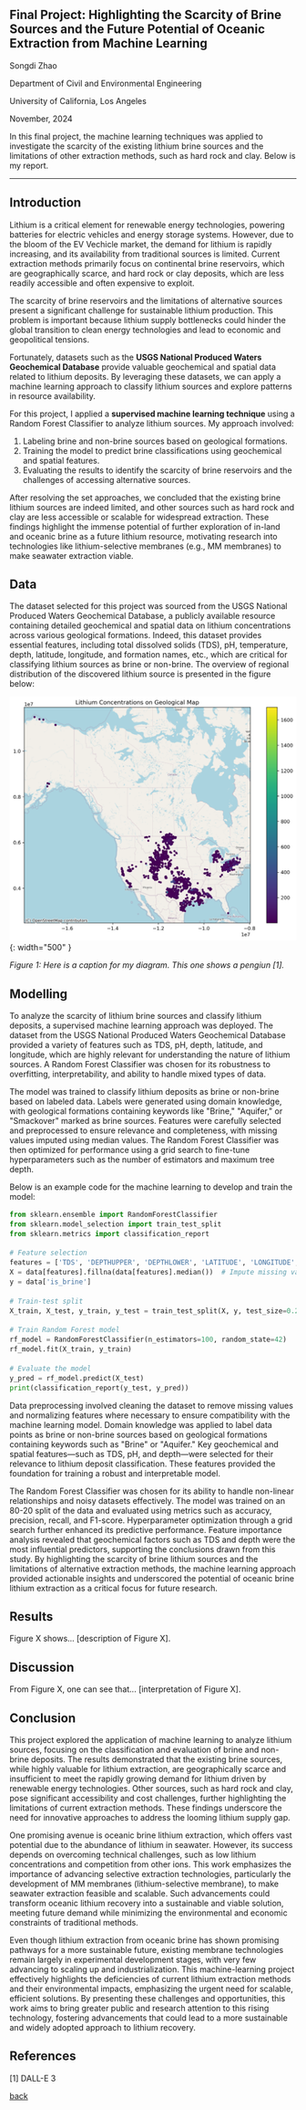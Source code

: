 ## Final Project: Highlighting the Scarcity of Brine Sources and the Future Potential of Oceanic Extraction from Machine Learning
Songdi Zhao

Department of Civil and Environmental Engineering

University of California, Los Angeles

November, 2024


In this final project, the machine learning techniques was applied to investigate the scarcity of the existing lithium brine sources and the limitations of other extraction methods, such as hard rock and clay. Below is my report.

***

## Introduction 

Lithium is a critical element for renewable energy technologies, powering batteries for electric vehicles and energy storage systems. However, due to the bloom of the EV Vechicle market, the demand for lithium is rapidly increasing, and its availability from traditional sources is limited. Current extraction methods primarily focus on continental brine reservoirs, which are geographically scarce, and hard rock or clay deposits, which are less readily accessible and often expensive to exploit.

The scarcity of brine reservoirs and the limitations of alternative sources present a significant challenge for sustainable lithium production. This problem is important because lithium supply bottlenecks could hinder the global transition to clean energy technologies and lead to economic and geopolitical tensions.

Fortunately, datasets such as the **USGS National Produced Waters Geochemical Database** provide valuable geochemical and spatial data related to lithium deposits. By leveraging these datasets, we can apply a machine learning approach to classify lithium sources and explore patterns in resource availability.

For this project, I applied a **supervised machine learning technique** using a Random Forest Classifier to analyze lithium sources. My approach involved:
1. Labeling brine and non-brine sources based on geological formations.
2. Training the model to predict brine classifications using geochemical and spatial features.
3. Evaluating the results to identify the scarcity of brine reservoirs and the challenges of accessing alternative sources.

After resolving the set approaches, we concluded that the existing brine lithium sources are indeed limited, and other sources such as hard rock and clay are less accessible or scalable for widespread extraction. These findings highlight the immense potential of further exploration of in-land and oceanic brine as a future lithium resource, motivating research into technologies like lithium-selective membranes (e.g., MM membranes) to make seawater extraction viable.



## Data

The dataset selected for this project was sourced from the USGS National Produced Waters Geochemical Database, a publicly available resource containing detailed geochemical and spatial data on lithium concentrations across various geological formations. Indeed, this dataset provides essential features, including total dissolved solids (TDS), pH, temperature, depth, latitude, longitude, and formation names, etc., which are critical for classifying lithium sources as brine or non-brine. The overview of regional distribution of the discovered lithium source is presented in the figure below:  

![](assets/IMG/lithium_concentration_map.png){: width="500" }

*Figure 1: Here is a caption for my diagram. This one shows a pengiun [1].*

## Modelling

To analyze the scarcity of lithium brine sources and classify lithium deposits, a supervised machine learning approach was deployed. The dataset from the USGS National Produced Waters Geochemical Database provided a variety of features such as TDS, pH, depth, latitude, and longitude, which are highly relevant for understanding the nature of lithium sources. A Random Forest Classifier was chosen for its robustness to overfitting, interpretability, and ability to handle mixed types of data.

The model was trained to classify lithium deposits as brine or non-brine based on labeled data. Labels were generated using domain knowledge, with geological formations containing keywords like "Brine," "Aquifer," or "Smackover" marked as brine sources. Features were carefully selected and preprocessed to ensure relevance and completeness, with missing values imputed using median values. The Random Forest Classifier was then optimized for performance using a grid search to fine-tune hyperparameters such as the number of estimators and maximum tree depth.

Below is an example code for the machine learning to develop and train the model:

```python
from sklearn.ensemble import RandomForestClassifier
from sklearn.model_selection import train_test_split
from sklearn.metrics import classification_report

# Feature selection
features = ['TDS', 'DEPTHUPPER', 'DEPTHLOWER', 'LATITUDE', 'LONGITUDE', 'TEMP', 'PH']
X = data[features].fillna(data[features].median())  # Impute missing values
y = data['is_brine']

# Train-test split
X_train, X_test, y_train, y_test = train_test_split(X, y, test_size=0.2, random_state=42)

# Train Random Forest model
rf_model = RandomForestClassifier(n_estimators=100, random_state=42)
rf_model.fit(X_train, y_train)

# Evaluate the model
y_pred = rf_model.predict(X_test)
print(classification_report(y_test, y_pred))
```

Data preprocessing involved cleaning the dataset to remove missing values and normalizing features where necessary to ensure compatibility with the machine learning model. Domain knowledge was applied to label data points as brine or non-brine sources based on geological formations containing keywords such as "Brine" or "Aquifer." Key geochemical and spatial features—such as TDS, pH, and depth—were selected for their relevance to lithium deposit classification. These features provided the foundation for training a robust and interpretable model.

The Random Forest Classifier was chosen for its ability to handle non-linear relationships and noisy datasets effectively. The model was trained on an 80-20 split of the data and evaluated using metrics such as accuracy, precision, recall, and F1-score. Hyperparameter optimization through a grid search further enhanced its predictive performance. Feature importance analysis revealed that geochemical factors such as TDS and depth were the most influential predictors, supporting the conclusions drawn from this study. By highlighting the scarcity of brine lithium sources and the limitations of alternative extraction methods, the machine learning approach provided actionable insights and underscored the potential of oceanic brine lithium extraction as a critical focus for future research.


## Results

Figure X shows... [description of Figure X].

## Discussion

From Figure X, one can see that... [interpretation of Figure X].


## Conclusion

This project explored the application of machine learning to analyze lithium sources, focusing on the classification and evaluation of brine and non-brine deposits. The results demonstrated that the existing brine sources, while highly valuable for lithium extraction, are geographically scarce and insufficient to meet the rapidly growing demand for lithium driven by renewable energy technologies. Other sources, such as hard rock and clay, pose significant accessibility and cost challenges, further highlighting the limitations of current extraction methods. These findings underscore the need for innovative approaches to address the looming lithium supply gap.

One promising avenue is oceanic brine lithium extraction, which offers vast potential due to the abundance of lithium in seawater. However, its success depends on overcoming technical challenges, such as low lithium concentrations and competition from other ions. This work emphasizes the importance of advancing selective extraction technologies, particularly the development of MM membranes (lithium-selective membrane), to make seawater extraction feasible and scalable. Such advancements could transform oceanic lithium recovery into a sustainable and viable solution, meeting future demand while minimizing the environmental and economic constraints of traditional methods. 

Even though lithium extraction from oceanic brine has shown promising pathways for a more sustainable future, existing membrane technologies remain largely in experimental development stages, with very few advancing to scaling up and industrialization. This machine-learning project effectively highlights the deficiencies of current lithium extraction methods and their environmental impacts, emphasizing the urgent need for scalable, efficient solutions. By presenting these challenges and opportunities, this work aims to bring greater public and research attention to this rising technology, fostering advancements that could lead to a more sustainable and widely adopted approach to lithium recovery.

## References
[1] DALL-E 3

[back](./)

